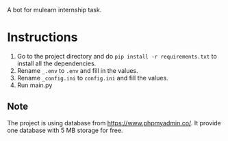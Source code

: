 A bot for mulearn internship task. 

# Instructions
1. Go to the project directory and do `pip install -r requirements.txt` to install all the dependencies.
2. Rename `_.env` to `.env` and fill in the values.
3. Rename `_config.ini` to `config.ini` and fill the values.
4. Run main.py

## Note
The project is using database from https://www.phpmyadmin.co/. It provide one database with 5 MB storage for free. 
